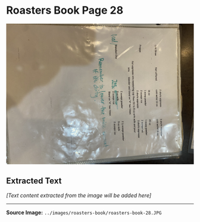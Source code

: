 # Roasters Book Page 28

![Roasters Book Page 28](../images/roasters-book/roasters-book-28.JPG)

## Extracted Text

*[Text content extracted from the image will be added here]*

---

**Source Image:** `../images/roasters-book/roasters-book-28.JPG`
